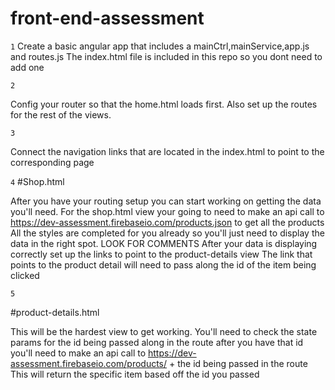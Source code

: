 # front-end-assessment


``1``
 Create a basic angular app that includes a mainCtrl,mainService,app.js and routes.js The index.html file is included in this repo so you dont need to add one

``2``

 Config your router so that the home.html loads first. Also set up the routes for the rest of the views.

``3``

 Connect the navigation links that are located in the index.html to point to the corresponding page

``4``
#Shop.html

 After you have your routing setup you can start working on getting the data you'll need.
 For the shop.html view your going to need to make an api call to https://dev-assessment.firebaseio.com/products.json to get all the products
 All the styles are completed for you already so you'll just need to display the data in the right spot. LOOK FOR COMMENTS
 After your data is displaying correctly set up the links to point to the product-details view
 The link that points to the product detail will need to pass along the id of the item being clicked

``5``

#product-details.html

This will be the hardest view to get working. You'll need to check the state params for the id being passed along in the route
after you have that id you'll need to make an api call to https://dev-assessment.firebaseio.com/products/ + the id being passed in the route
This will return the specific item based off the id you passed
